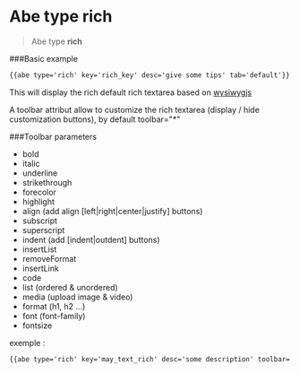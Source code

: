 # Abe type rich

> Abe type __rich__

###Basic example

```html
{{abe type='rich' key='rich_key' desc='give some tips' tab='default'}}
```

This will display the rich default rich textarea based on [wysiwygjs](http://wysiwygjs.github.io/)

A toolbar attribut allow to customize the rich textarea (display / hide customization buttons), by default toolbar="*"

###Toolbar parameters
- bold
- italic
- underline
- strikethrough
- forecolor
- highlight
- align (add align [left|right|center|justify] buttons)
- subscript
- superscript
- indent (add [indent|outdent] buttons)
- insertList
- removeFormat
- insertLink
- code
- list (ordered & unordered)
- media (upload image & video)
- format (h1, h2 ...)
- font (font-family)
- fontsize

exemple :

```html
{{abe type='rich' key='may_text_rich' desc='some description' toolbar='bold,italic'}}
```
